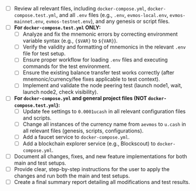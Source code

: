 - [ ] Review all relevant files, including `docker-compose.yml`, `docker-compose.test.yml`, and all `.env` files (e.g., `.env`, `evmos-local.env`, `evmos-mainnet.env`, `evmos-testnet.env`), and any genesis or script files.
- [ ] **For `docker-compose.test.yml` ONLY:**
    - [ ] Analyze and fix the mnemonic errors by correcting environment variable syntax (e.g., `{$VAR}` to `${VAR}`).
    - [ ] Verify the validity and formatting of mnemonics in the relevant `.env` file for test setup.
    - [ ] Ensure proper workflow for loading `.env` files and executing commands for the test environment.
    - [ ] Ensure the existing balance transfer test works correctly (after mnemonic/currency/fee fixes applicable to test context).
    - [ ] Implement and validate the node peering test (launch node1, wait, launch node2, check visibility).
- [ ] **For `docker-compose.yml` and general project files (NOT `docker-compose.test.yml`):**
    - [ ] Update fee settings to `0.0001ucash` in all relevant configuration files and scripts.
    - [ ] Change all instances of the currency name from `aevmos` to `u.cash` in all relevant files (genesis, scripts, configurations).
    - [ ] Add a faucet service to `docker-compose.yml`.
    - [ ] Add a blockchain explorer service (e.g., Blockscout) to `docker-compose.yml`.
- [ ] Document all changes, fixes, and new feature implementations for both main and test setups.
- [ ] Provide clear, step-by-step instructions for the user to apply the changes and run both the main and test setups.
- [ ] Create a final summary report detailing all modifications and test results.
